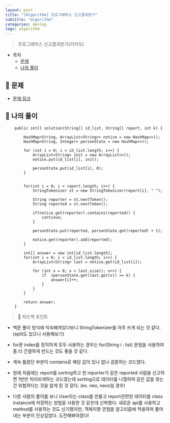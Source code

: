 ```yaml
---
layout: post
title: "[Algorithm] 프로그래머스 신고결과받기"
subtitle: "algorithm"
categories: devlog
tags: algorithm
---
```


> 프로그래머스 신고결과받기(카카오)

<!---more--->

- 목차
  - [문제](#-문제)
  - [나의 풀이](#-나의-풀이)

## 📌 문제

- [문제 링크](#https://school.programmers.co.kr/learn/courses/30/lessons/92334)

## 📌 나의 풀이

```
    public int[] solution(String[] id_list, String[] report, int k) {

        HashMap<String, ArrayList<String>> notice = new HashMap<>();
        HashMap<String, Integer> personState = new HashMap<>();

        for (int i = 0; i < id_list.length; i++) {
            ArrayList<String> init = new ArrayList<>();
            notice.put(id_list[i], init);

            personState.put(id_list[i], 0);
        }


        for(int i = 0; i < report.length; i++) {
            StringTokenizer st = new StringTokenizer(report[i], " ");

            String reporter = st.nextToken();
            String reported = st.nextToken();

            if(notice.get(reporter).contains(reported)) {
                continue;
            }

            personState.put(reported, personState.get(reported) + 1);

            notice.get(reporter).add(reported);
        }

        int[] answer = new int[id_list.length];
        for(int i = 0; i < id_list.length; i++) {
            ArrayList<String> last = notice.get(id_list[i]);

            for (int x = 0; x < last.size(); x++) {
                if  (personState.get(last.get(x)) >= k) {
                    answer[i]++;
                }
            }
        }

        return answer;
    }
```

> 📌 피드백 포인트

- 백준 풀이 방식에 익숙해져있다보니 StringTokenizer를 자주 쓰게 되는 것 같다. (split도 있으니 사용해보기)
- for문 index를 정직하게 모두 사용하는 경우는 for(String i : list) 문법을 사용하여 좀 더 간결하게 만드는 것도 좋을 것 같다.

- 계속 틀렸던 부분이 contains로 해당 값이 있나 없나 검증하는 코드였다.
- 원래 처음에는 report를 sorting하고 한 reporter가 같은 reported 사람을 신고하면 1번만 처리되게하는 코드였는데 sorting으로 데이터를 나열하여 같은 값을 찾는건 위험하다는 것을 알게 된 것 같다. (ex. neo, neos일 경우)

- 다른 사람의 풀이를 보니 User라는 class를 만들고 report관련된 데이터를 class instance에 저장하는 방법을 사용한 것 같은데 신박했다. 새로운 api를 사용하고 method를 사용하는 것도 신기했지만, 객체지향 관점을 알고리즘에 적용하여 풀어내는 부분이 인상깊었다. 도전해봐야겠다!
